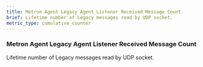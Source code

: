 ```yaml
---
title: Metron Agent Legacy Agent Listener Received Message Count
brief: Lifetime number of Legacy messages read by UDP socket.
metric_type: cumulative_counter
---
```


### Metron Agent Legacy Agent Listener Received Message Count

Lifetime number of Legacy messages read by UDP socket.